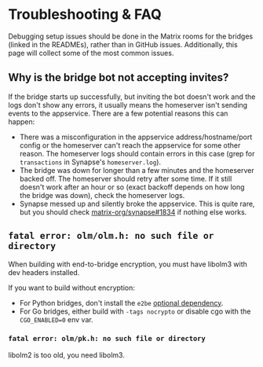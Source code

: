 # Troubleshooting & FAQ
Debugging setup issues should be done in the Matrix rooms for the bridges
(linked in the READMEs), rather than in GitHub issues. Additionally, this
page will collect some of the most common issues.

## Why is the bridge bot not accepting invites?

If the bridge starts up successfully, but inviting the bot doesn't work and the
logs don't show any errors, it usually means the homeserver isn't sending
events to the appservice. There are a few potential reasons this can happen:

* There was a misconfiguration in the appservice address/hostname/port config
  or the homeserver can't reach the appservice for some other reason. The
  homeserver logs should contain errors in this case (grep for `transactions` in
  Synapse's `homeserver.log`).
* The bridge was down for longer than a few minutes and the homeserver backed
  off. The homeserver should retry after some time. If it still doesn't work
  after an hour or so (exact backoff depends on how long the bridge was down),
  check the homeserver logs.
* Synapse messed up and silently broke the appservice. This is quite rare, but
  you should check [matrix-org/synapse#1834](https://github.com/matrix-org/synapse/issues/1834)
  if nothing else works.

## `fatal error: olm/olm.h: no such file or directory`
When building with end-to-bridge encryption, you must have libolm3 with dev
headers installed.

If you want to build without encryption:
* For Python bridges, don't install the `e2be`
  [optional dependency](../python/optional-dependencies.md).
* For Go bridges, either build with `-tags nocrypto` or disable cgo with the
  `CGO_ENABLED=0` env var.

### `fatal error: olm/pk.h: no such file or directory`
libolm2 is too old, you need libolm3.
